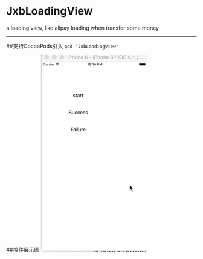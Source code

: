 # JxbLoadingView
a loading view, like alipay loading when transfer some money


-------
##支持CocoaPods引入
`pod 'JxbLoadingView'`

##控件展示图
![](https://raw.githubusercontent.com/JxbSir/JxbLoadingView/master/JxbLoadingView/Untitled.gif)

